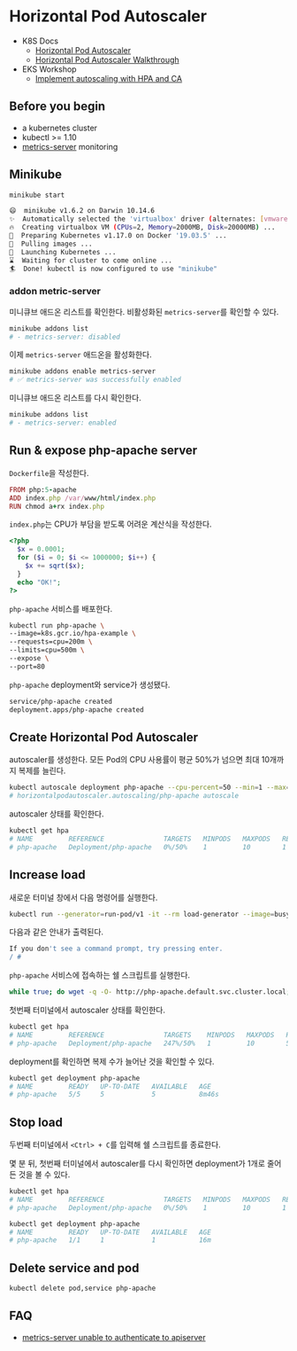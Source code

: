 # Horizontal Pod Autoscaler

- K8S Docs
  - [Horizontal Pod Autoscaler](https://kubernetes.io/docs/tasks/run-application/horizontal-pod-autoscale/)
  - [Horizontal Pod Autoscaler Walkthrough](https://kubernetes.io/docs/tasks/run-application/horizontal-pod-autoscale-walkthrough/)
- EKS Workshop
  - [Implement autoscaling with HPA and CA](https://eksworkshop.com/beginner/080_scaling/)

## Before you begin

- a kubernetes cluster
- kubectl >= 1.10
- [metrics-server](https://github.com/kubernetes-sigs/metrics-server) monitoring

## Minikube

```bash
minikube start
```

```bash
😄  minikube v1.6.2 on Darwin 10.14.6
✨  Automatically selected the 'virtualbox' driver (alternates: [vmwarefusion])
🔥  Creating virtualbox VM (CPUs=2, Memory=2000MB, Disk=20000MB) ...
🐳  Preparing Kubernetes v1.17.0 on Docker '19.03.5' ...
🚜  Pulling images ...
🚀  Launching Kubernetes ... 
⌛  Waiting for cluster to come online ...
🏄  Done! kubectl is now configured to use "minikube"
```

### addon metric-server

미니큐브 애드온 리스트를 확인한다. 비활성화된 `metrics-server`를 확인할 수 있다.

```bash
minikube addons list
# - metrics-server: disabled
```

이제 `metrics-server` 애드온을 활성화한다.

```bash
minikube addons enable metrics-server
# ✅ metrics-server was successfully enabled
```

미니큐브 애드온 리스트를 다시 확인한다.

```bash
minikube addons list
# - metrics-server: enabled
```

## Run & expose php-apache server

`Dockerfile`을 작성한다.

```ruby
FROM php:5-apache
ADD index.php /var/www/html/index.php
RUN chmod a+rx index.php
```

`index.php`는 CPU가 부담을 받도록 어려운 계산식을 작성한다.

```php
<?php
  $x = 0.0001;
  for ($i = 0; $i <= 1000000; $i++) {
    $x += sqrt($x);
  }
  echo "OK!";
?>
```

`php-apache` 서비스를 배포한다.

```bash
kubectl run php-apache \
--image=k8s.gcr.io/hpa-example \
--requests=cpu=200m \
--limits=cpu=500m \
--expose \
--port=80
```

`php-apache` deployment와 service가 생성됐다.

```bash
service/php-apache created
deployment.apps/php-apache created
```

## Create Horizontal Pod Autoscaler

autoscaler를 생성한다. 모든 Pod의 CPU 사용률이 평균 50%가 넘으면 최대 10개까지 복제를 늘린다.

```bash
kubectl autoscale deployment php-apache --cpu-percent=50 --min=1 --max=10
# horizontalpodautoscaler.autoscaling/php-apache autoscale
```

autoscaler 상태를 확인한다.

```bash
kubectl get hpa
# NAME         REFERENCE               TARGETS   MINPODS   MAXPODS   REPLICAS   AGE
# php-apache   Deployment/php-apache   0%/50%    1         10        1          116s
```

## Increase load

새로운 터미널 창에서 다음 명령어를 실행한다.

```bash
kubectl run --generator=run-pod/v1 -it --rm load-generator --image=busybox /bin/sh
```

다음과 같은 안내가 출력된다.

```bash
If you don't see a command prompt, try pressing enter.
/ # 
```

`php-apache` 서비스에 접속하는 쉘 스크립트를 실행한다.

```bash
while true; do wget -q -O- http://php-apache.default.svc.cluster.local; done
```

첫번째 터미널에서 autoscaler 상태를 확인한다.

```bash
kubectl get hpa
# NAME         REFERENCE               TARGETS    MINPODS   MAXPODS   REPLICAS   AGE
# php-apache   Deployment/php-apache   247%/50%   1         10        5          8m22s
```

deployment를 확인하면 복제 수가 늘어난 것을 확인할 수 있다.

```bash
kubectl get deployment php-apache
# NAME         READY   UP-TO-DATE   AVAILABLE   AGE
# php-apache   5/5     5            5           8m46s
```

## Stop load

두번째 터미널에서 `<Ctrl> + C`를 입력해 쉘 스크립트를 종료한다.

몇 분 뒤, 첫번째 터미널에서 autoscaler를 다시 확인하면 deployment가 1개로 줄어든 것을 볼 수 있다.

```bash
kubectl get hpa
# NAME         REFERENCE               TARGETS   MINPODS   MAXPODS   REPLICAS   AGE
# php-apache   Deployment/php-apache   0%/50%    1         10        1          15m
```

```bash
kubectl get deployment php-apache
# NAME         READY   UP-TO-DATE   AVAILABLE   AGE
# php-apache   1/1     1            1           16m
```


## Delete service and pod

```bash
kubectl delete pod,service php-apache
```

## FAQ

- [metrics-server unable to authenticate to apiserver](https://github.com/kubernetes-sigs/metrics-server/issues/278)
